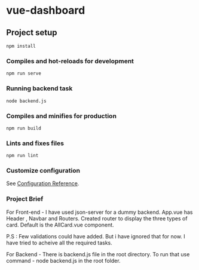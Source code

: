 # vue-dashboard

## Project setup
```
npm install
```

### Compiles and hot-reloads for development
```
npm run serve
```

### Running backend task
```
node backend.js
```

### Compiles and minifies for production
```
npm run build
```

### Lints and fixes files
```
npm run lint
```

### Customize configuration
See [Configuration Reference](https://cli.vuejs.org/config/).



### Project Brief
For Front-end - 
I have used json-server for a dummy backend.
App.vue has Header , Navbar and Routers.
Created router to display the three types of card.
Default is the AllCard.vue component.

P.S : Few validations could have added. But i have ignored that for now. I have tried to acheive all the required tasks.

For Backend - There is backend.js file in the root directory. To run that use command - node backend.js in the root folder.

